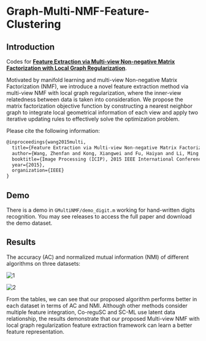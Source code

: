 # Graph-Multi-NMF-Feature-Clustering

## Introduction

Codes for [__Feature Extraction via Multi-view Non-negative Matrix Factorization with Local Graph Regularization__](https://github.com/DUT-DIPLab/Graph-Multi-NMF-Feature-Clustering/files/389/ICIP_2015_wang.pdf). 

Motivated by manifold learning and multi-view Non-negative Matrix Factorization (NMF), we introduce a novel feature extraction method via multi-view NMF with local graph regularization, where the inner-view relatedness between data is taken into consideration. We propose the matrix factorization objective function by constructing a nearest neighbor graph to integrate local geometrical information of each view and apply two iterative updating rules to effectively solve the optimization problem.

Please cite the following information:

```latex
@inproceedings{wang2015multi,
  title={Feature Extraction via Multi-view Non-negative Matrix Factorization with Local Graph Regularization},
  author={Wang, Zhenfan and Kong, Xiangwei and Fu, Haiyan and Li, Ming and Zhang, Yujia},
  booktitle={Image Processing (ICIP), 2015 IEEE International Conference on},
  year={2015},
  organization={IEEE}
}
```

## Demo

There is a demo in `GMultiNMF/demo_digit.m` working for hand-written digits recognition. You may see releases to access the full paper and download the demo dataset.

## Results

The accuracy (AC) and normalized mutual information (NMI) of different algorithms on three datasets:

![1](https://cloud.githubusercontent.com/assets/853842/8086601/c6d273f2-0fc8-11e5-8ceb-85c84239ec06.png)

![2](https://cloud.githubusercontent.com/assets/853842/8086602/c70111a8-0fc8-11e5-9f6e-63f4d02a67b7.png)

From the tables, we can see that our proposed algorithm performs better in each dataset in terms of AC and NMI. Although other methods consider multiple feature integration, Co-reguSC and SC-ML use latent data relationship, the results demonstrate that our proposed Multi-view NMF with local graph regularization feature extraction framework can learn a better feature representation.

